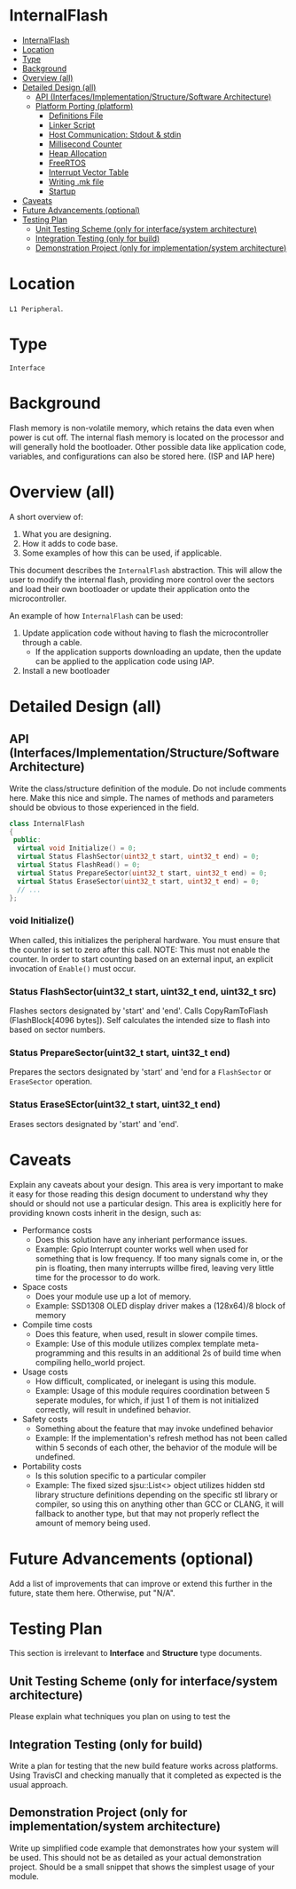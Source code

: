 # InternalFlash

- [InternalFlash](#InternalFlash)
- [Location](#location)
- [Type](#type)
- [Background](#background)
- [Overview (all)](#overview-all)
- [Detailed Design (all)](#detailed-design-all)
  - [API (Interfaces/Implementation/Structure/Software Architecture)](#api-interfacesimplementationstructuresoftware-architecture)
  - [Platform Porting (platform)](#platform-porting-platform)
    - [Definitions File](#definitions-file)
    - [Linker Script](#linker-script)
    - [Host Communication: Stdout & stdin](#host-communication-stdout--stdin)
    - [Millisecond Counter](#millisecond-counter)
    - [Heap Allocation](#heap-allocation)
    - [FreeRTOS](#freertos)
    - [Interrupt Vector Table](#interrupt-vector-table)
    - [Writing .mk file](#writing-mk-file)
    - [Startup](#startup)
- [Caveats](#caveats)
- [Future Advancements (optional)](#future-advancements-optional)
- [Testing Plan](#testing-plan)
  - [Unit Testing Scheme (only for interface/system architecture)](#unit-testing-scheme-only-for-interfacesystem-architecture)
  - [Integration Testing (only for build)](#integration-testing-only-for-build)
  - [Demonstration Project (only for implementation/system architecture)](#demonstration-project-only-for-implementationsystem-architecture)

# Location
`L1 Peripheral`.

# Type
`Interface`

# Background
Flash memory is non-volatile memory, which retains the data even when power is cut off. The internal flash memory is located on the processor and will generally hold the bootloader. Other possible data like application code, variables, and configurations can also be stored here. (ISP and IAP here)

# Overview (all)
A short overview of:

1. What you are designing.
2. How it adds to code base.
3. Some examples of how this can be used, if applicable.

This document describes the `InternalFlash` abstraction. This will allow the user to modify the internal flash, providing more control over the sectors and load their own bootloader or update their application onto the microcontroller. 

An example of how `InternalFlash` can be used:
1. Update application code without having to flash the microcontroller through a cable.
    - If the application supports downloading an update, then the update can be applied to the application code using IAP.
2. Install a new bootloader

# Detailed Design (all)

## API (Interfaces/Implementation/Structure/Software Architecture)
Write the class/structure definition of the module. Do not include comments
here. Make this nice and simple. The names of methods and parameters should be
obvious to those experienced in the field.

```C++
class InternalFlash
{
 public:
  virtual void Initialize() = 0;
  virtual Status FlashSector(uint32_t start, uint32_t end) = 0;
  virtual Status FlashRead() = 0;
  virtual Status PrepareSector(uint32_t start, uint32_t end) = 0;
  virtual Status EraseSector(uint32_t start, uint32_t end) = 0;
  // ...
};
```

### void Initialize()
When called, this initializes the peripheral hardware. You must ensure that the
counter is set to zero after this call. NOTE: This must not enable the counter.
In order to start counting based on an external input, an explicit invocation of
`Enable()` must occur.

### Status FlashSector(uint32_t start, uint32_t end, uint32_t src)
Flashes sectors designated by 'start' and 'end'. Calls CopyRamToFlash (FlashBlock[4096 bytes]). Self calculates the intended size to flash into based on sector numbers.

### Status PrepareSector(uint32_t start, uint32_t end)
Prepares the sectors designated by 'start' and 'end for a `FlashSector` or `EraseSector` operation.

### Status EraseSEctor(uint32_t start, uint32_t end)
Erases sectors designated by 'start' and 'end'.

# Caveats
Explain any caveats about your design. This area is very important to make it
easy for those reading this design document to understand why they should or
should not use a particular design.
This area is explicitly here for providing known costs inherit in the design,
such as:

* Performance costs
    * Does this solution have any inheriant performance issues.
    * Example: Gpio Interrupt counter works well when used for something that is
      low frequency. If too many signals come in, or the pin is floating, then
      many interrupts willbe fired, leaving very little time for the processor
      to do work.
* Space costs
    * Does your module use up a lot of memory.
    * Example: SSD1308 OLED display driver makes a (128x64)/8 block of memory
* Compile time costs
    * Does this feature, when used, result in slower compile times.
    * Example: Use of this module utilizes complex template meta-programming and
      this results in an additional 2s of build time when compiling hello_world
      project.
* Usage costs
    * How difficult, complicated, or inelegant is using this module.
    * Example: Usage of this module requires coordination between 5 seperate
      modules, for which, if just 1 of them is not initialized correctly, will
      result in undefined behavior.
* Safety costs
    * Something about the feature that may invoke undefined behavior
    * Example: If the implementation's refresh method has not been called within
      5 seconds of each other, the behavior of the module will be undefined.
* Portability costs
    * Is this solution specific to a particular compiler
    * Example: The fixed sized sjsu::List<> object utilizes hidden std library
      structure definitions depending on the specific stl library or compiler,
      so using this on anything other than GCC or CLANG, it will fallback to
      another type, but that may not properly reflect the amount of memory being
      used.

# Future Advancements (optional)
Add a list of improvements that can improve or extend this further in the
future, state them here. Otherwise, put "N/A".

# Testing Plan
This section is irrelevant to **Interface** and **Structure** type documents.

## Unit Testing Scheme (only for interface/system architecture)
Please explain what techniques you plan on using to test the

## Integration Testing (only for build)
Write a plan for testing that the new build feature works across platforms.
Using TravisCI and checking manually that it completed as expected is the usual
approach.

## Demonstration Project (only for implementation/system architecture)
Write up simplified code example that demonstrates how your system will be used.
This should not be as detailed as your actual demonstration project. Should
be a small snippet that shows the simplest usage of your module.
